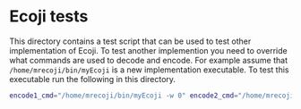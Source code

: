 # Ecoji tests

This directory contains a test script that can be used to test other
implementation of Ecoji. To test another implemention you need to override what
commands are used to decode and encode. For example assume that `/home/mrecoji/bin/myEcoji`
is a new implementation executable.  To test this executable run the following
in this directory.

```bash
encode1_cmd="/home/mrecoji/bin/myEcoji -w 0" encode2_cmd="/home/mrecoji/bin/myEcoji -e -w 0" decode_cmd="/home/mrecoji/bin/myEcoji -d"  ./ecoji_test.sh
```
